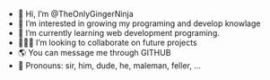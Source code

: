 - 🤜 Hi, I’m @TheOnlyGingerNinja
- 👾 I’m interested in growing my programing and develop knowlage
- 🧐 I’m currently learning web development programing.
- 🧙🏻‍♂️ I’m looking to collaborate on future projects
- 🌎 You can message me through GITHUB
- 🌵 Pronouns: sir, him, dude, he, maleman, feller, ...

<!---
TheOnlyGingerNinja/TheOnlyGingerNinja is a ✨ special ✨ repository because its `README.md` (this file) appears on your GitHub profile.
You can click the Preview link to take a look at your changes.
--->
